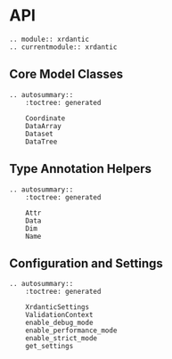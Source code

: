 # API

```{eval-rst}
.. module:: xrdantic
.. currentmodule:: xrdantic
```

## Core Model Classes

```{eval-rst}
.. autosummary::
    :toctree: generated

    Coordinate
    DataArray
    Dataset
    DataTree
```

## Type Annotation Helpers

```{eval-rst}
.. autosummary::
    :toctree: generated

    Attr
    Data
    Dim
    Name
```

## Configuration and Settings

```{eval-rst}
.. autosummary::
    :toctree: generated

    XrdanticSettings
    ValidationContext
    enable_debug_mode
    enable_performance_mode
    enable_strict_mode
    get_settings
```
